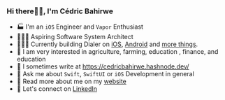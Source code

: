 ### Hi there👋🏽, I'm Cédric Bahirwe


- 🏭 I'm an `iOS` Engineer and `Vapor` Enthusiast
- 👨🏽‍💻 Aspiring Software System Architect
- 👷🏽‍♂️ Currently building Dialer on [iOS](https://apps.apple.com/ke/app/dial-it/id1591756747), [Android](https://github.com/cedricbahirwe/dialer-android) and [more things](https://cedricbahirwe.github.io).
- 🎼 I am very interested in agriculture, farming, education , finance, and education
- 📝 I sometimes write at https://cedricbahirwe.hashnode.dev/
- 💬 Ask me about `Swift`, `SwiftUI` or `iOS` Development in general
- 🔦 Read more about me on my [website](https://cedricbahirwe.github.io)
- 🔗 Let's connect on [LinkedIn](https://www.linkedin.com/in/cedricbahirwe)
